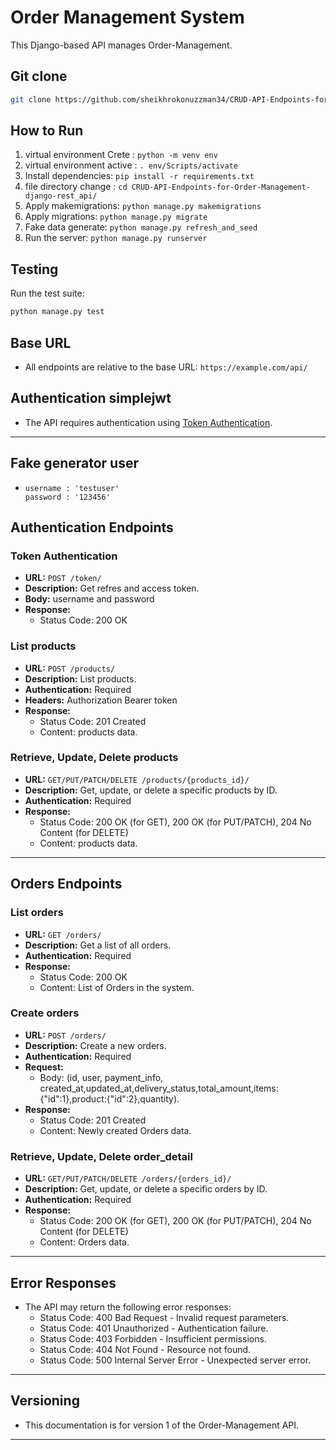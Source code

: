 # Order Management System

This Django-based API manages Order-Management.

## Git clone
   ```bash
   git clone https://github.com/sheikhrokonuzzman34/CRUD-API-Endpoints-for-Order-Management-django-rest_api.git

   ``` 


## How to Run

1. virtual environment Crete : `python -m venv env`
2. virtual environment active : `. env/Scripts/activate`
3. Install dependencies: `pip install -r requirements.txt`
4. file directory change : `cd CRUD-API-Endpoints-for-Order-Management-django-rest_api/`
5. Apply makemigrations: `python manage.py makemigrations`
6. Apply migrations: `python manage.py migrate`
7. Fake data generate: `python manage.py refresh_and_seed`
8. Run the server: `python manage.py runserver`

## Testing

Run the test suite:

```bash
python manage.py test
```   


## Base URL
- All endpoints are relative to the base URL: `https://example.com/api/`

## Authentication simplejwt
- The API requires authentication using [Token Authentication](https://django-rest-framework-simplejwt.readthedocs.io/en/latest/getting_started.html).

---

## Fake generator user
-
  ```text
  username : 'testuser'
  password : '123456'
  ```


## Authentication Endpoints

### Token Authentication
- **URL:** `POST /token/`
- **Description:** Get refres and access token.
- **Body:**  username and password
- **Response:**
  - Status Code: 200 OK
  

### List products
- **URL:** `POST /products/`
- **Description:** List products.
- **Authentication:** Required
- **Headers:** Authorization Bearer token
- **Response:**
  - Status Code: 201 Created
  - Content: products data.

### Retrieve, Update, Delete products
- **URL:** `GET/PUT/PATCH/DELETE /products/{products_id}/`
- **Description:** Get, update, or delete a specific products by ID.
- **Authentication:** Required
- **Response:**
  - Status Code: 200 OK (for GET), 200 OK (for PUT/PATCH), 204 No Content (for DELETE)
  - Content: products data.

---

## Orders Endpoints

### List orders
- **URL:** `GET /orders/`
- **Description:** Get a list of all orders.
- **Authentication:** Required
- **Response:**
  - Status Code: 200 OK
  - Content: List of Orders in the system.

### Create orders
- **URL:** `POST /orders/`
- **Description:** Create a new orders.
- **Authentication:** Required
- **Request:**
  - Body: (id, user, payment_info, created_at,updated_at,delivery_status,total_amount,items:{"id":1},product:{"id":2},quantity).
- **Response:**
  - Status Code: 201 Created
  - Content: Newly created Orders data.

### Retrieve, Update, Delete order_detail
- **URL:** `GET/PUT/PATCH/DELETE /orders/{orders_id}/`
- **Description:** Get, update, or delete a specific orders by ID.
- **Authentication:** Required
- **Response:**
  - Status Code: 200 OK (for GET), 200 OK (for PUT/PATCH), 204 No Content (for DELETE)
  - Content: Orders data.

---



## Error Responses
- The API may return the following error responses:
  - Status Code: 400 Bad Request - Invalid request parameters.
  - Status Code: 401 Unauthorized - Authentication failure.
  - Status Code: 403 Forbidden - Insufficient permissions.
  - Status Code: 404 Not Found - Resource not found.
  - Status Code: 500 Internal Server Error - Unexpected server error.

---

## Versioning
- This documentation is for version 1 of the Order-Management API.

---


